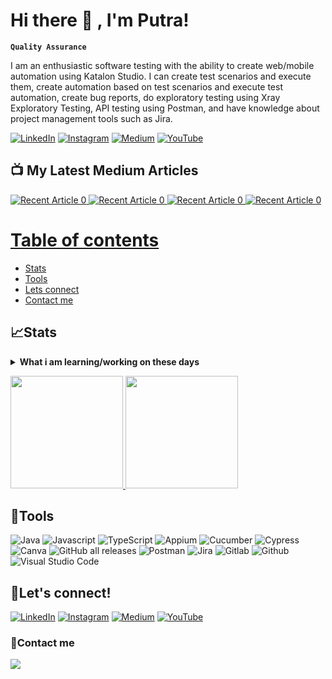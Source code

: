 # Hi there 👋 , I'm Putra!
**`Quality Assurance`**

I am an enthusiastic software testing with the ability to create web/mobile automation using Katalon Studio. I can create test scenarios and execute them, create automation based on test scenarios and execute test automation, create bug reports, do exploratory testing using Xray Exploratory Testing, API testing using Postman, and have knowledge about project management tools such as Jira.

[![LinkedIn](https://img.shields.io/badge/LinkedIn-0077B5?style=for-the-badge&logo=linkedin&logoColor=white)](https://www.linkedin.com/in/mulkhi-putra-23909b211)
[![Instagram](https://img.shields.io/badge/Instagram-E4405F?style=for-the-badge&logo=instagram&logoColor=white)](https://www.instagram.com/shinpei05/)
[![Medium](https://img.shields.io/badge/Medium-12100E?style=for-the-badge&logo=medium&logoColor=white)](https://medium.com/@mulkhiputral) 
[![YouTube](https://img.shields.io/badge/YouTube-FF0000?style=for-the-badge&logo=youtube&logoColor=white)]( 00000 )

## 📺 My Latest Medium Articles

<!-- BEGIN MEDIUM-CARDS -->
 <a target="_blank" href="https://github-readme-medium-recent-article.vercel.app/medium/@mulkhiputral/0"><img src="https://github-readme-medium-recent-article.vercel.app/medium/@mulkhiputral/0" alt="Recent Article 0">
<a target="_blank" href="https://github-readme-medium-recent-article.vercel.app/medium/@mulkhiputral/1"><img src="https://github-readme-medium-recent-article.vercel.app/medium/@mulkhiputral/1" alt="Recent Article 0">
<a target="_blank" href="https://github-readme-medium-recent-article.vercel.app/medium/@mulkhiputral/2"><img src="https://github-readme-medium-recent-article.vercel.app/medium/@mulkhiputral/2" alt="Recent Article 0">
<a target="_blank" href="https://github-readme-medium-recent-article.vercel.app/medium/@mulkhiputral/3"><img src="https://github-readme-medium-recent-article.vercel.app/medium/@mulkhiputral/3" alt="Recent Article 0">
 
<!-- END MEDIUM-CARDS -->

# Table of contents
<!--ts-->
   * [Stats](#stats)
   * [Tools](#tools)
   * [Lets connect](#lets-connect)
   * [Contact me](#contact-me)
<!--te-->
 

## 📈Stats
<details>
 <summary><strong>What i am learning/working on these days</strong></summary>
    - 🔭 I’m currently learning QA Engineer</br>
    - 💬 let's get to know each other</br>
    - 📫 How to reach me: <a href="mulkhiputral@gmail.com">Email me!</a>  </br>
    - 😄 Pronouns: He/Him </br>
    - ⚡ Fun fact: ... </br>
</details>
<p align="left">
<a href="https://github.com/MULKHI">
  <img height="180em" src="https://github-readme-stats-eight-theta.vercel.app/api?username=MULKHI&show_icons=true&theme=algolia&include_all_commits=true&count_private=true"/>
  <img height="180em" src="https://github-readme-stats-eight-theta.vercel.app/api/top-langs/?username=MULKHI&layout=compact&langs_count=8&theme=algolia"/>
</a>
</p>

## 🔨Tools
![Java](https://img.shields.io/badge/-java-181717?style=for-the-badge&logo=java)
![Javascript](https://img.shields.io/badge/-javascript-181717?style=for-the-badge&logo=javascript)
![TypeScript](https://img.shields.io/badge/typescript-%23007ACC.svg?style=for-the-badge&logo=typescript&logoColor=white)
![Appium](https://img.shields.io/badge/-appium-181717?style=for-the-badge&logo=appium)
![Cucumber](https://img.shields.io/badge/-cucumber-181717?style=for-the-badge&logo=cucumber)
![Cypress](https://img.shields.io/badge/-cypress-181717?style=for-the-badge&logo=cypress)
![Canva](https://img.shields.io/badge/Canva-%2300C4CC.svg?style=for-the-badge&logo=Canva&logoColor=white)
![GitHub all releases](https://img.shields.io/github/downloads/MULKHI/MULKHI/total?color=%2383B81A&label=Katalon%20studio&style=for-the-badge)
![Postman](https://img.shields.io/badge/-postman-181717?style=for-the-badge&logo=postman)
![Jira](https://img.shields.io/badge/-jira-181717?style=for-the-badge&logo=jira)
![Gitlab](https://img.shields.io/badge/-gitlab-181717?style=for-the-badge&logo=gitlab)
![Github](https://img.shields.io/badge/GitHub-100000?style=for-the-badge&logo=github&logoColor=white)
![Visual Studio Code](https://img.shields.io/badge/Visual%20Studio%20Code-0078d7.svg?style=for-the-badge&logo=visual-studio-code&logoColor=white)
   

## 🔗Let's connect!
[![LinkedIn](https://img.shields.io/badge/LinkedIn-0077B5?style=for-the-badge&logo=linkedin&logoColor=white)](https://www.linkedin.com/in/mulkhi-putra-23909b211)
[![Instagram](https://img.shields.io/badge/Instagram-E4405F?style=for-the-badge&logo=instagram&logoColor=white)](https://www.instagram.com/shinpei05/)
[![Medium](https://img.shields.io/badge/Medium-12100E?style=for-the-badge&logo=medium&logoColor=white)](https://medium.com/@mulkhiputral) 
[![YouTube](https://img.shields.io/badge/YouTube-FF0000?style=for-the-badge&logo=youtube&logoColor=white)]( 00000 )

### 📝Contact me
<p>
    <a href="mailto: mulkhiputral@gmail.com" target="blank"><img src="https://img.shields.io/badge/-gmail-181717?style=for-the-badge&logo=gmail" /></a>
</p>
